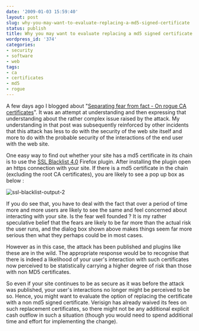 ```yaml
---
date: '2009-01-03 15:59:40'
layout: post
slug: why-you-may-want-to-evaluate-replacing-a-md5-signed-certificate
status: publish
title: Why you may want to evaluate replacing a md5 signed certificate
wordpress_id: '374'
categories:
- security
- software
- web
tags:
- ca
- certificates
- md5
- rogue
---
```


A few days ago I blogged about "[Separating fear from fact - On rogue CA certificates](http://blog.dhananjaynene.com/2008/12/separating-fear-from-fact-on-rogue-ca-certificates/)". It was an attempt at understanding and then expressing that understanding about the rather complex issue raised by the attack. My understanding in that post was subsequently reinforced by other incidents that this attack has less to do with the security of the web site itself and more to do with the probable security of the interactions of the end user with the web site. 

One easy way to find out whether your site has a md5 certificate in its chain is to use the [SSL Blacklist 4.0](http://www.codefromthe70s.org/sslblacklist.aspx) Firefox plugin. After installing the plugin open an https connection with your site. If there is a md5 certificate in the chain (excluding the root CA certificates), you are likely to see a pop up box as below :

![ssl-blacklist-output-2](http://blog.dhananjaynene.com/wp-content/uploads/2009/01/ssl-blacklist-output-2.png)

If you do see that, you have to deal with the fact that over a period of time more and more users are likely to see the same and feel concerned about interacting with your site. Is the fear well founded ? It is my rather speculative belief that the fears are likely to be far more than the actual risk the user runs, and the dialog box shown above makes things seem far more serious then what they perhaps could be in most cases. 

However as in this case, the attack has been published and plugins like these are in the wild. The appropriate response would be to recognise that there is indeed a likelihood of your user's interaction with such certificates now perceived to be statistically carrying a higher degree of risk than those with non MD5 certificates. 

So even if your site continues to be as secure as it was before the attack was published, your user's interactions no longer might be perceived to be so. Hence, you might want to evaluate the option of replacing the certificate with a non md5 signed certificate. Verisign has already waived its fees on such replacement certificates, so there might not be any additional explicit cash outflow in such a situation (though you would need to spend additional time and effort for implementing the change). 
